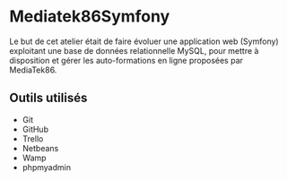 # Mediatek86Symfony
Le but de cet atelier était de  faire évoluer une application web (Symfony) exploitant une base de données relationnelle MySQL, 
pour mettre à disposition et gérer les auto-formations en ligne proposées par MediaTek86.

## Outils utilisés
- Git
- GitHub
- Trello
- Netbeans
- Wamp
- phpmyadmin
